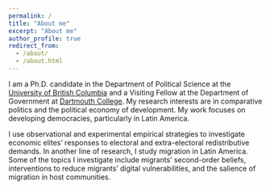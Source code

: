 ```yaml
---
permalink: /
title: "About me"
excerpt: "About me"
author_profile: true
redirect_from: 
  - /about/
  - /about.html
---
```


I am a Ph.D. candidate in the Department of Political Science at the [University of British Columbia](https://politics.ubc.ca/graduate/) and a Visiting Fellow at the Department of Government at [Dartmouth College](https://govt.dartmouth.edu/). My research interests are in comparative politics and the political economy of development. My work focuses on developing democracies, particularly in Latin America. 

I use observational and experimental empirical strategies to investigate economic elites’ responses to electoral and extra-electoral redistributive demands. In another line of research, I study migration in Latin America. Some of the topics I investigate include migrants’ second-order beliefs, interventions to reduce migrants’ digital vulnerabilities, and the salience of migration in host communities. 

<!-- I am an affiliated researcher at the [Centro Latam Digital](https://centrolatam.digital/).-->


